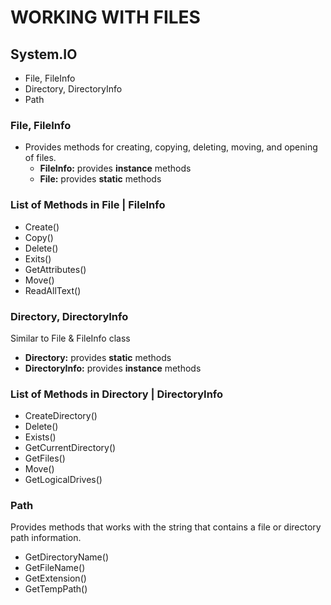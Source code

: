 # WORKING WITH FILES

## System.IO

- File, FileInfo
- Directory, DirectoryInfo
- Path

### File, FileInfo

- Provides methods for creating, copying, deleting, moving, and opening of files.
  - **FileInfo:** provides **instance** methods
  - **File:** provides **static** methods

### List of Methods in File | FileInfo

- Create()
- Copy()
- Delete()
- Exits()
- GetAttributes()
- Move()
- ReadAllText()

### Directory, DirectoryInfo

Similar to File & FileInfo class

- **Directory:** provides **static** methods
- **DirectoryInfo:** provides **instance** methods

### List of Methods in Directory | DirectoryInfo

- CreateDirectory()
- Delete()
- Exists()
- GetCurrentDirectory()
- GetFiles()
- Move()
- GetLogicalDrives()

### Path

Provides methods that works with the string that contains a file or directory path information.

- GetDirectoryName()
- GetFileName()
- GetExtension()
- GetTempPath()

